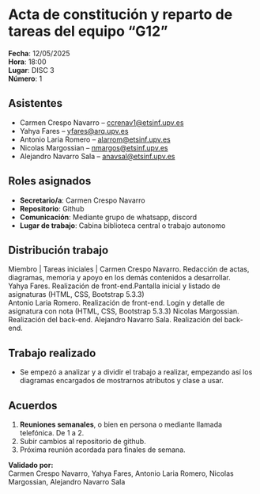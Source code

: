 # Acta de constitución y reparto de tareas del equipo “G12”

**Fecha**: 12/05/2025  
**Hora**: 18:00  
**Lugar**: DISC 3  
**Número**: 1

## Asistentes  
- Carmen Crespo Navarro – ccrenav1@etsinf.upv.es  
- Yahya Fares – yfares@arq.upv.es 
- Antonio Laria Romero – alarrom@etsinf.upv.es  
- Nicolas Margossian – nmargos@etsinf.upv.es  
- Alejandro Navarro Sala – anavsal@etsinf.upv.es

## Roles asignados  
- **Secretario/a**: Carmen Crespo Navarro
- **Repositorio**: Github
- **Comunicación**: Mediante grupo de whatsapp, discord
- **Lugar de trabajo**: Cabina biblioteca central o trabajo autonomo

## Distribución trabajo 
 Miembro                | Tareas iniciales    | 
 Carmen Crespo Navarro.  Redacción de actas, diagramas, memoria y apoyo en los demás contenidos a desarrollar.   
 Yahya Fares.            Realización de front-end.Pantalla inicial y listado de asignaturas (HTML, CSS, Bootstrap 5.3.3)    
 Antonio Laria Romero.   Realización de front-end. Login y detalle de asignatura con nota (HTML, CSS, Bootstrap 5.3.3) 
 Nicolas Margossian.     Realización del back-end.
 Alejandro Navarro Sala. Realización del back-end.

## Trabajo realizado
- Se empezó a analizar y a dividir el trabajo a realizar, empezando así los diagramas encargados de mostrarnos atributos y clase a usar. 

## Acuerdos  
1. **Reuniones semanales**, o bien en persona o mediante llamada telefónica. De 1 a 2.
2. Subir cambios al repositorio de github.
3. Próxima reunión acordada para finales de semana.

**Validado por:**  
Carmen Crespo Navarro, Yahya Fares, Antonio Laria Romero, Nicolas Margossian, Alejandro Navarro Sala
